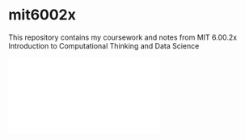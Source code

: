 # mit6002x
This repository contains my coursework and notes from MIT 6.00.2x Introduction to Computational Thinking and Data Science

![6002X Certification](/mit6002x/notes/static/6002x-cert.pdf "Certificate of completion")